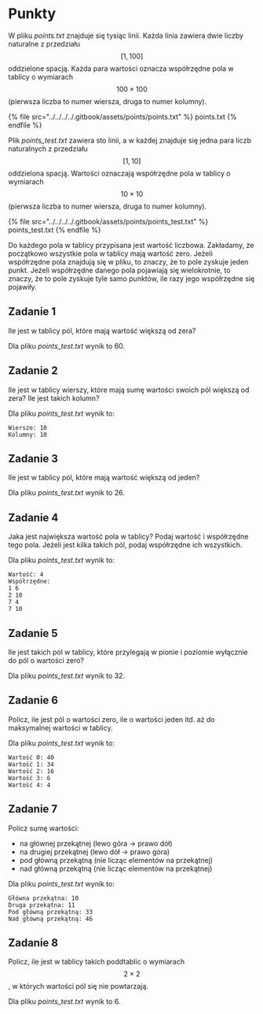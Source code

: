 # Punkty

W pliku *points.txt* znajduje się tysiąc linii. Każda linia zawiera dwie liczby naturalne z przedziału $$[1, 100]$$ oddzielone spacją. Każda para wartości oznacza współrzędne pola w tablicy o wymiarach $$100\times100$$ (pierwsza liczba to numer wiersza, druga to numer kolumny). 

{% file src="../../../../.gitbook/assets/points/points.txt" %}
points.txt
{% endfile %}

Plik *points_test.txt* zawiera sto linii, a w każdej znajduje się jedna para liczb naturalnych z przedziału $$[1, 10]$$ oddzielona spacją. Wartości oznaczają współrzędne pola w tablicy o wymiarach $$10\times10$$ (pierwsza liczba to numer wiersza, druga to numer kolumny).

{% file src="../../../../.gitbook/assets/points/points_test.txt" %}
points_test.txt
{% endfile %}

Do każdego pola w tablicy przypisana jest wartość liczbowa. Zakładamy, że początkowo wszystkie pola w tablicy mają wartość zero. Jeżeli współrzędne pola znajdują się w pliku, to znaczy, że to pole zyskuje jeden punkt. Jeżeli współrzędne danego pola pojawiają się wielokrotnie, to znaczy, że to pole zyskuje tyle samo punktów, ile razy jego współrzędne się pojawiły.

## Zadanie 1

Ile jest w tablicy pól, które mają wartość większą od zera? 

Dla pliku *points_test.txt* wynik to 60.

## Zadanie 2

Ile jest w tablicy wierszy, które mają sumę wartości swoich pól większą od zera? Ile jest takich kolumn? 

Dla pliku *points_test.txt* wynik to:

```
Wiersze: 10
Kolumny: 10
```

## Zadanie 3

Ile jest w tablicy pól, które mają wartość większą od jeden? 

Dla pliku *points_test.txt* wynik to 26.

## Zadanie 4

Jaka jest największa wartość pola w tablicy? Podaj wartość i współrzędne tego pola. Jeżeli jest kilka takich pól, podaj współrzędne ich wszystkich. 

Dla pliku *points_test.txt* wynik to:

```
Wartość: 4
Współrzędne:
1 6
2 10
7 4
7 10
```

## Zadanie 5

Ile jest takich pól w tablicy, które przylegają w pionie i poziomie wyłącznie do pól o wartości zero? 

Dla pliku *points_test.txt* wynik to 32.

## Zadanie 6

Policz, ile jest pól o wartości zero, ile o wartości jeden itd. aż do maksymalnej wartości w tablicy. 

Dla pliku *points_test.txt* wynik to:

```
Wartość 0: 40
Wartość 1: 34
Wartość 2: 16
Wartość 3: 6
Wartość 4: 4
```

## Zadanie 7

Policz sumę wartości:

- na głównej przekątnej (lewo góra -> prawo dół)
- na drugiej przekątnej (lewo dół -> prawo góra)
- pod główną przekątną (nie licząc elementów na przekątnej)
- nad główną przekątną (nie licząc elementów na przekątnej)

Dla pliku *points_test.txt* wynik to:

```
Główna przekątna: 10
Druga przekątna: 11
Pod główną przekątną: 33
Nad główną przekątną: 46
```

## Zadanie 8

Policz, ile jest w tablicy takich poddtablic o wymiarach $$2\times2$$, w których wartości pól się nie powtarzają.

Dla pliku *points_test.txt* wynik to 6.
